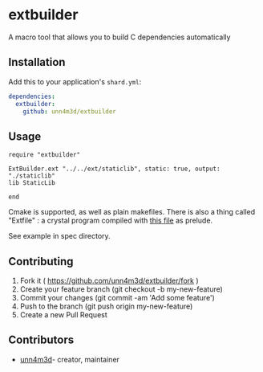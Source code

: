 # extbuilder

A macro tool that allows you to build C dependencies automatically

## Installation

Add this to your application's `shard.yml`:

```yaml
dependencies:
  extbuilder:
    github: unn4m3d/extbuilder
```

## Usage

```crystal
require "extbuilder"

ExtBuilder.ext "../../ext/staticlib", static: true, output: "./staticlib"
lib StaticLib

end
```

Cmake is supported, as well as plain makefiles. There is also a thing called "Extfile" : a crystal program compiled with [this file](src/extbuilder/ext_prelude/extbuilder_prelude.cr) as prelude.

See example in spec directory.

## Contributing

1. Fork it ( https://github.com/unn4m3d/extbuilder/fork )
2. Create your feature branch (git checkout -b my-new-feature)
3. Commit your changes (git commit -am 'Add some feature')
4. Push to the branch (git push origin my-new-feature)
5. Create a new Pull Request

## Contributors

- [unn4m3d](https://github.com/unn4m3d)- creator, maintainer
